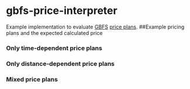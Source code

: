 # gbfs-price-interpreter
Example implementation to evaluate [GBFS](https://github.com/NABSA/gbfs/blob/v2.2/gbfs.md) [price plans](https://github.com/NABSA/gbfs/blob/v2.2/gbfs.md#system_pricing_plansjson).
##Example pricing plans and the expected calculated price
### Only time-dependent price plans
### Only distance-dependent price plans
### Mixed price plans

